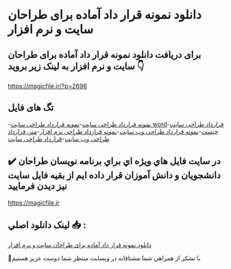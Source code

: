 # دانلود نمونه قرار داد آماده برای طراحان سایت و نرم افزار

## برای دریافت دانلود نمونه قرار داد آماده برای طراحان سایت و نرم افزار به لینک زیر بروید 👇

https://magicfile.ir/?p=2696

## تگ های فایل

-[نمونه قرارداد طراحی سایت](https://magicfile.ir/product/%d9%86%d9%85%d9%88%d9%86%d9%87-%d9%82%d8%b1%d8%a7%d8%b1-%d8%af%d8%a7%d8%af-%d8%a2%d9%85%d8%a7%d8%af%d9%87-%d8%a8%d8%b1%d8%a7%d9%8a-%d8%b7%d8%b1%d8%a7%d8%ad%d8%a7%d9%86-%d8%b3%d8%a7%d9%8a%d8%aa-%d9%88-%d9%86%d8%b1%d9%85-%d8%a7%d9%81%d8%b2%d8%a7%d8%b1/)-[نمونه قرارداد طراحی سایت word](https://magicfile.ir/product/%d9%86%d9%85%d9%88%d9%86%d9%87-%d9%82%d8%b1%d8%a7%d8%b1-%d8%af%d8%a7%d8%af-%d8%a2%d9%85%d8%a7%d8%af%d9%87-%d8%a8%d8%b1%d8%a7%d9%8a-%d8%b7%d8%b1%d8%a7%d8%ad%d8%a7%d9%86-%d8%b3%d8%a7%d9%8a%d8%aa-%d9%88-%d9%86%d8%b1%d9%85-%d8%a7%d9%81%d8%b2%d8%a7%d8%b1/)-[قرارداد طراحی سایت چیست](https://magicfile.ir/product/%d9%86%d9%85%d9%88%d9%86%d9%87-%d9%82%d8%b1%d8%a7%d8%b1-%d8%af%d8%a7%d8%af-%d8%a2%d9%85%d8%a7%d8%af%d9%87-%d8%a8%d8%b1%d8%a7%d9%8a-%d8%b7%d8%b1%d8%a7%d8%ad%d8%a7%d9%86-%d8%b3%d8%a7%d9%8a%d8%aa-%d9%88-%d9%86%d8%b1%d9%85-%d8%a7%d9%81%d8%b2%d8%a7%d8%b1/)-[نمونه قرارداد طراحی وب سایت](https://magicfile.ir/product/%d9%86%d9%85%d9%88%d9%86%d9%87-%d9%82%d8%b1%d8%a7%d8%b1-%d8%af%d8%a7%d8%af-%d8%a2%d9%85%d8%a7%d8%af%d9%87-%d8%a8%d8%b1%d8%a7%d9%8a-%d8%b7%d8%b1%d8%a7%d8%ad%d8%a7%d9%86-%d8%b3%d8%a7%d9%8a%d8%aa-%d9%88-%d9%86%d8%b1%d9%85-%d8%a7%d9%81%d8%b2%d8%a7%d8%b1/)-[نمونه قرارداد طراحی نرم افزار](https://magicfile.ir/product/%d9%86%d9%85%d9%88%d9%86%d9%87-%d9%82%d8%b1%d8%a7%d8%b1-%d8%af%d8%a7%d8%af-%d8%a2%d9%85%d8%a7%d8%af%d9%87-%d8%a8%d8%b1%d8%a7%d9%8a-%d8%b7%d8%b1%d8%a7%d8%ad%d8%a7%d9%86-%d8%b3%d8%a7%d9%8a%d8%aa-%d9%88-%d9%86%d8%b1%d9%85-%d8%a7%d9%81%d8%b2%d8%a7%d8%b1/)-[متن قرارداد طراحی وب سایت](https://magicfile.ir/product/%d9%86%d9%85%d9%88%d9%86%d9%87-%d9%82%d8%b1%d8%a7%d8%b1-%d8%af%d8%a7%d8%af-%d8%a2%d9%85%d8%a7%d8%af%d9%87-%d8%a8%d8%b1%d8%a7%d9%8a-%d8%b7%d8%b1%d8%a7%d8%ad%d8%a7%d9%86-%d8%b3%d8%a7%d9%8a%d8%aa-%d9%88-%d9%86%d8%b1%d9%85-%d8%a7%d9%81%d8%b2%d8%a7%d8%b1/)-[قرارداد طراحی سایت](https://magicfile.ir/product/%d9%86%d9%85%d9%88%d9%86%d9%87-%d9%82%d8%b1%d8%a7%d8%b1-%d8%af%d8%a7%d8%af-%d8%a2%d9%85%d8%a7%d8%af%d9%87-%d8%a8%d8%b1%d8%a7%d9%8a-%d8%b7%d8%b1%d8%a7%d8%ad%d8%a7%d9%86-%d8%b3%d8%a7%d9%8a%d8%aa-%d9%88-%d9%86%d8%b1%d9%85-%d8%a7%d9%81%d8%b2%d8%a7%d8%b1/)

## ✔️ در سايت فايل هاي ويژه اي براي برنامه نويسان طراحان دانشجويان و دانش آموزان قرار داده ايم از بقيه فايل سايت نيز ديدن فرماييد

https://magicfile.ir


## لينک دانلود اصلي 📥 :

[دانلود نمونه قرار داد آماده برای طراحان سایت و نرم افزار](https://magicfile.ir/product/%d9%86%d9%85%d9%88%d9%86%d9%87-%d9%82%d8%b1%d8%a7%d8%b1-%d8%af%d8%a7%d8%af-%d8%a2%d9%85%d8%a7%d8%af%d9%87-%d8%a8%d8%b1%d8%a7%d9%8a-%d8%b7%d8%b1%d8%a7%d8%ad%d8%a7%d9%86-%d8%b3%d8%a7%d9%8a%d8%aa-%d9%88-%d9%86%d8%b1%d9%85-%d8%a7%d9%81%d8%b2%d8%a7%d8%b1/) 


🙏با تشکر از همراهي شما مشتاقانه در وبسایت منتظر شما دوست عزیز هستیم

